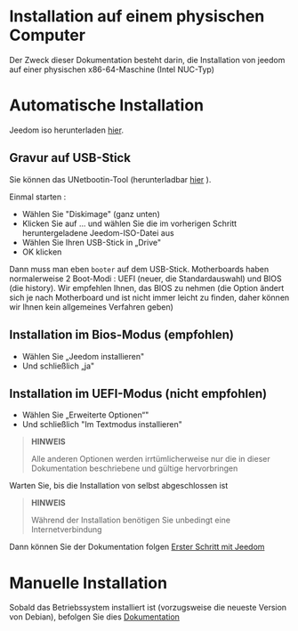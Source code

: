 # Installation auf einem physischen Computer

Der Zweck dieser Dokumentation besteht darin, die Installation von jeedom auf einer physischen x86-64-Maschine (Intel NUC-Typ)

# Automatische Installation

Jeedom iso herunterladen [hier](https://images.jeedom.com/x86-64/).

## Gravur auf USB-Stick

Sie können das UNetbootin-Tool (herunterladbar [hier](https://unetbootin.github.io/) ).

Einmal starten : 

- Wählen Sie "Diskimage" (ganz unten)
- Klicken Sie auf ... und wählen Sie die im vorherigen Schritt heruntergeladene Jeedom-ISO-Datei aus
- Wählen Sie Ihren USB-Stick in „Drive"
- OK klicken

Dann muss man eben ``booter`` auf dem USB-Stick. Motherboards haben normalerweise 2 Boot-Modi : UEFI (neuer, die Standardauswahl) und BIOS (die history). Wir empfehlen Ihnen, das BIOS zu nehmen (die Option ändert sich je nach Motherboard und ist nicht immer leicht zu finden, daher können wir Ihnen kein allgemeines Verfahren geben)

## Installation im Bios-Modus (empfohlen)

- Wählen Sie „Jeedom installieren"
- Und schließlich „ja"

## Installation im UEFI-Modus (nicht empfohlen)

- Wählen Sie „Erweiterte Optionen“"
- Und schließlich "Im Textmodus installieren"

>**HINWEIS**
>
>Alle anderen Optionen werden irrtümlicherweise nur die in dieser Dokumentation beschriebene und gültige hervorbringen

Warten Sie, bis die Installation von selbst abgeschlossen ist

>**HINWEIS**
>
>Während der Installation benötigen Sie unbedingt eine Internetverbindung

Dann können Sie der Dokumentation folgen [Erster Schritt mit Jeedom](https://doc.jeedom.com/de_DE/premiers-pas/index)

# Manuelle Installation

Sobald das Betriebssystem installiert ist (vorzugsweise die neueste Version von Debian), befolgen Sie dies [Dokumentation](https://doc.jeedom.com/de_DE/installation/cli)



